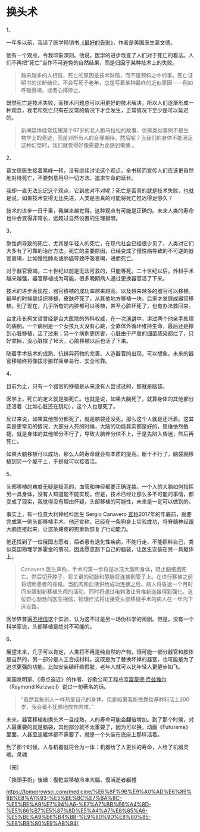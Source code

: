 # 换头术

1、

一年多以前，我读了医学畅销书[《最好的告别》](http://www.ruanyifeng.com/blog/2016/03/death.html)，作者是美国医生葛文德。

他有一个观点，令我印象深刻。他说，医学的进步改变了人们对于死亡的看法。人们不再把“死亡”当作不可避免的自然结果，而是归因于某种技术上的失败。

> 越来越多的人相信，死亡的原因是技术缺陷，而不是预料之中的事。死亡证明书的诊断结论，不会写死于老年，总是写着某种最终的近似原因——例如呼吸衰竭，或者心搏停止。

既然死亡是技术失败，而技术问题总可以用更好的技术解决，所以人们逐渐形成一种观念，衰老和死亡只有在反常的情况下才会发生，正常情况下至少是可以延迟的。

> 新闻媒体经常炫耀某个97岁的老人跑马拉松的故事，仿佛类似事例不是生物学上的奇迹，而是对所有人的合理期待。然后呢？当我们的身体不能满足这种幻觉时，我们就觉得好像需要为此感到惭愧 。

2、

葛文德医生接着笔峰一转，没有继续讨论这个观点，全书转而宣传人们应该更自然地对待死亡，不要刻意用尽一切方法，追求生命的延长。

我却一直无法忘记这个观点，它到底对不对呢？死亡是否真的就是技术失败，也就是说，如果技术变得无比先进，人类是否真的可能将死亡推迟得足够久？

技术的进步一日千里，我越来越觉得，这种观点有可能是正确的。未来人类的寿命也许会变得非常长，远超过自然设置的生理极限。

3、

急性病导致的死亡，尤其是年轻人的死亡，在现代社会已经很少见了，人类对它们大多有了可靠的治疗方法。死亡的主要原因，已经变成了慢性病导致的不可逆的器官衰竭，比如慢性肺炎或肺癌导致呼吸衰竭，进而死亡。

对于器官衰竭，二十世纪以前是无法可救的，只能等死。二十世纪以后，外科手术越来越强，器官移植成为可能，很多晚期病人通过更换器官活了下来。

技术的进步表现在，器官移植的成功率越来越高，以及越来越多的器官可以移植。最早的时候是组织移植，皮肤坏死了，从其他地方移植一块，后来才发展成器官移植。到了现在，几乎所有的内脏都可以移植，甚至心脏坏死了，也有办法救回来。

台北市长柯文哲曾经是台大医院的外科权威，在一次[演讲](http://www.ruanyifeng.com/blog/2013/11/ko_wen-je.html)中，讲过两个他亲手处理的病例。一个病例是一个女孩九天没有心跳，全靠体外循环维持生命，最后还是撑到心脏移植，活了过来；另一个病例更厉害，心脏由于严重的细菌感染都烂了，只好拿掉，没心脏撑了16天，心脏移植以后也活了下来。

随着手术技术的成熟、抗排异药物的完善、人造器官的出现，可以想象，未来的器官移植终将像拔牙那样简单易行、安全可靠。

4、

目前为止，只有一个器官的移植是从来没有人尝试过的，那就是脑袋。

医学上，死亡的定义就是脑死亡。也就是说，如果大脑死了，就算身体的其他部分还活着（比如心脏还在跳动），这个人也是死了。

反过来说，如果其他部分都死了，就是脑袋还没死，那么这个人就是还活着。这其实是更常见的情况，大部分人死的时候，大脑的功能其实都是好的，思维依然敏捷，就是身体的其他部分不行了，导致大脑养分供不上，于是先陷入昏迷，然后再死亡。

如果大脑移植可以成功，那么人的寿命就会有本质的提高。躯干不行了，脑袋就移植到另一个躯干上，于是就可以接着活。

5、

头部移植的难度无疑是极高的，血管和神经都要正确连接。一个人的大脑如何指挥另一具身体，没有人知道能不能实现。但是，技术已经让那么多不可能的事情，都变成了现实，我觉得没有理由怀疑，头部移植的可能性，未来是一定可以做到的。

事实上，有一位意大利神经科医生 Sergio Canavero [宣称](http://www.sohu.com/a/194647074_114760)2017年的年底前，就要完成第一例头部移植手术。他还宣称，已经在一条狗身上实验成功，将脊髓神经跟大脑连接起来，让这条瘫痪的狗重新恢复了行动能力。

他还找到了一位俄国志愿者，后者患有退化性疾病，不能行走，不能照料自己，类似英国物理学家霍金的情况，因此愿意割下自己的脑袋，让医生安装在另一具躯体上。

> Canavero 医生声称，手术的第一步将是冰冻大脑和身体，阻止脑细胞死亡。然后切开脖子，将关键的动脉和静脉将连接到管子上。在进行移植之前将切断患者的脊椎。当肌肉和血液供给成功连接之后，病人将昏迷一个月时间来限制新移植头颅的活动，同时将通过电刺激让脊椎新连接得到强化。这位野心勃勃的医生相信，物理疗法将让接受头部移植手术的病人在一年内下床走路。

医学界普遍[不相信](http://www.sohu.com/a/137293169_354973)这个实验，认为这不过是另一场伪科学的闹剧。但是，没有一个科学家说，头部移植是绝对不可能的。

6、

展望未来，几乎可以肯定，人类将不再是纯自然的产物，很可能一部分器官和肢体是自然的，另一部分是人工合成材料。这既是为了替换坏掉的器官，也可能是为了追求更强的功能，比如安装碳纤维假肢，老年人就可以比年轻人更健步如飞。

美国发明家、《奇点迫近》的作者、谷歌公司工程总监[雷蒙德·库兹维尔](https://zh.wikipedia.org/wiki/%E9%9B%B7%E8%92%99%E5%BE%B7%C2%B7%E5%BA%93%E8%8C%A8%E9%AD%8F%E5%B0%94)（Raymond Kurzweil）说过一句著名的话。

> “虽然我象别人一样热爱自己的身体，但是如果我能依靠硅基材料活上200岁，我会毫不犹豫地放弃肉体。”

未来，器官移植和换头术一旦成熟，人的寿命可能会翻倍增加。到了那个时候，对人最重要的就是脑袋，其他部分就不太重要了，因为可以换。动画《Futurama》里面，人甚至连躯体都不需要了，就是一个头装在底座上那样活着。

到了那个时候，人与机器就将合为一体：机器给了人更长的寿命，人给了机器灵魂。灵魂

（完）

「換頭手術」後續：復甦並移植冷凍大腦，復活逝者軀體

https://tomorrowsci.com/medicine/%E6%8F%9B%E9%A0%AD%E6%89%8B%E8%A1%93-%E5%BE%8C%E7%BA%8C-%E5%BE%A9%E7%94%A6-%E7%A7%BB%E6%A4%8D-%E5%86%B7%E5%87%8D%E5%A4%A7%E8%85%A6-%E5%BE%A9%E6%B4%BB-%E9%80%9D%E8%80%85-%E8%BB%80%E9%AB%94/

